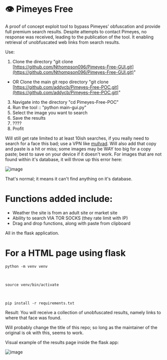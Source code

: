 # 👁️ Pimeyes Free
A proof of concept exploit tool to bypass Pimeyes' obfuscation and provide full premium search results.
Despite attempts to contact Pimeyes, no response was received, leading to the publication of the tool.
It enabling retrieval of unobfuscated web links from search results.  
  
Use:
1. Clone the directory "git clone [https://github.com/Nthompson096/Pimeyes-Free-GUI.git](https://github.com/Nthompson096/Pimeyes-Free-GUI.git)"
* OR Clone the main git repo directory "git clone [https://github.com/addycb/Pimeyes-Free-POC.git](https://github.com/addycb/Pimeyes-Free-POC.git)"
3. Navigate into the directory "cd Pimeyes-Free-POC"
4. Run the tool :: "python main-gui.py"
5. Select the image you want to search
6. Save the results
7. ????
8. Profit

Will still get rate limited to at least 10ish searches, if you really need to search for a face this bad; use a VPN like [mullvad](https://mullvad.net/en).
Will also add that copy and paste is a hit or miss; some images may be WAY too big for a copy paste; best to save on your device if it doesn't work.
For images that are not found within it's database, it will throw up this error here:

![image](https://github.com/user-attachments/assets/c73ee23e-8fee-4a61-bd8f-5cc7b082eff5)

That's normal; it means it can't find anything on it's database.

# Functions added include:

* Weather the site is from an adult site or market site
* Ability to search VIA TOR SOCKS  (they rate limit with IP)
* Drag and drop functions, along with paste from clipboard

All in the flask application.


# For a HTML page using flask

    python -m venv venv

</br>

    source venv/bin/activate

</br>

    pip install -r requirements.txt

Result: You will receive a collection of unobfuscated results, namely links to where that face was found.


Will probably change the title of this repo; so long as the maintainer of the original is ok with this, seems to work.

Visual example of the results page inside the flask app:

![image](https://github.com/user-attachments/assets/6b9d135b-0779-40bb-9799-9fb8e906994d)

